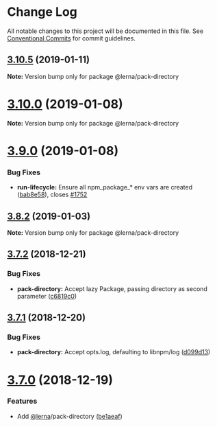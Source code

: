 # Change Log

All notable changes to this project will be documented in this file.
See [Conventional Commits](https://conventionalcommits.org) for commit guidelines.

## [3.10.5](https://github.com/lerna/lerna/compare/v3.10.4...v3.10.5) (2019-01-11)

**Note:** Version bump only for package @lerna/pack-directory





# [3.10.0](https://github.com/lerna/lerna/compare/v3.9.1...v3.10.0) (2019-01-08)

**Note:** Version bump only for package @lerna/pack-directory





# [3.9.0](https://github.com/lerna/lerna/compare/v3.8.5...v3.9.0) (2019-01-08)


### Bug Fixes

* **run-lifecycle:** Ensure all npm_package_* env vars are created ([bab8e58](https://github.com/lerna/lerna/commit/bab8e58)), closes [#1752](https://github.com/lerna/lerna/issues/1752)





## [3.8.2](https://github.com/lerna/lerna/compare/v3.8.1...v3.8.2) (2019-01-03)

**Note:** Version bump only for package @lerna/pack-directory





## [3.7.2](https://github.com/lerna/lerna/compare/v3.7.1...v3.7.2) (2018-12-21)


### Bug Fixes

* **pack-directory:** Accept lazy Package, passing directory as second parameter ([c6819c0](https://github.com/lerna/lerna/commit/c6819c0))





## [3.7.1](https://github.com/lerna/lerna/compare/v3.7.0...v3.7.1) (2018-12-20)


### Bug Fixes

* **pack-directory:** Accept opts.log, defaulting to libnpm/log ([d099d13](https://github.com/lerna/lerna/commit/d099d13))





# [3.7.0](https://github.com/lerna/lerna/compare/v3.6.0...v3.7.0) (2018-12-19)


### Features

* Add [@lerna](https://github.com/lerna)/pack-directory ([be1aeaf](https://github.com/lerna/lerna/commit/be1aeaf))
